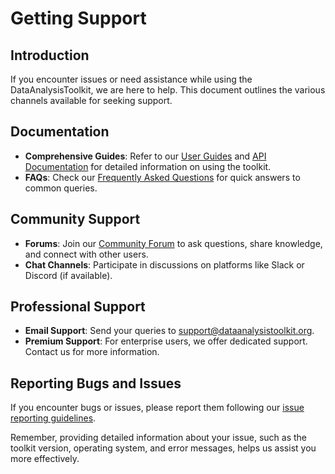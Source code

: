 # Getting Support

## Introduction

If you encounter issues or need assistance while using the DataAnalysisToolkit, we are here to help. This document outlines the various channels available for seeking support.

## Documentation

- **Comprehensive Guides**: Refer to our [User Guides](link-to-user-guides) and [API Documentation](link-to-api-documentation) for detailed information on using the toolkit.
- **FAQs**: Check our [Frequently Asked Questions](link-to-faqs) for quick answers to common queries.

## Community Support

- **Forums**: Join our [Community Forum](link-to-forum) to ask questions, share knowledge, and connect with other users.
- **Chat Channels**: Participate in discussions on platforms like Slack or Discord (if available).

## Professional Support

- **Email Support**: Send your queries to [support@dataanalysistoolkit.org](mailto:support@dataanalysistoolkit.org).
- **Premium Support**: For enterprise users, we offer dedicated support. Contact us for more information.

## Reporting Bugs and Issues

If you encounter bugs or issues, please report them following our [issue reporting guidelines](link-to-reporting-issues).

Remember, providing detailed information about your issue, such as the toolkit version, operating system, and error messages, helps us assist you more effectively.
